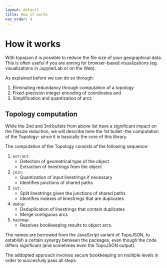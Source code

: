 ```yaml
---
layout: default
title: How it works
nav_order: 4
---
```


# How it works

With topojson it is possible to reduce the file size of your geographical data. This is often useful if you are aiming for browser-based visualizations (eg. visualizations in JupyterLab or on the Web).

As explained before we can do so through:

1. Eliminating redundancy through computation of a topology
2. Fixed-precision integer encoding of coordinates and
3. Simplification and quantization of arcs

## Topology computation

While the 2nd and 3rd bullets from above list have a significant impact on the filesize reduction, we will describe here the 1st bullet -the computation of the Topology- since it is basically the core of this library.

The computation of the Topology consists of the following sequence:

1. `extract`:
   - Detection of geometrical type of the object
   - Extraction of linestrings from the object
2. `join`:
   - Quantization of input linestrings if necessary
   - Identifies junctions of shared paths
3. `cut`:
   - Split linestrings given the junctions of shared paths
   - Identifies indexes of linestrings that are duplicates
4. `dedup`:
   - Deduplication of linestrings that contain duplicates
   - Merge contiguous arcs
5. `hashmap`:
   - Resolves bookkeeping results to object arcs.

The names are borrowed from the JavaScript variant of TopoJSON, to establish a certain synergy between the packages, even though the code differs significant (and sometimes even the TopoJSON output).

The addopted approach involves secure bookkeeping on multiple levels in order to succesfully pass all steps.